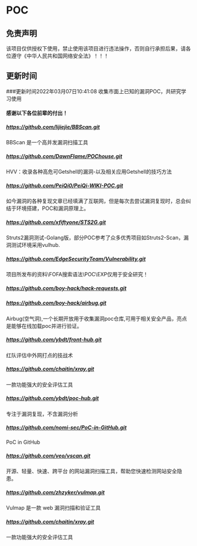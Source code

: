 # POC
## 免责声明

该项目仅供授权下使用，禁止使用该项目进行违法操作，否则自行承担后果，请各位遵守《中华人民共和国网络安全法》！！！

## 更新时间

###更新时间2022年03月07日10:41:08
收集市面上已知的漏洞POC，共研究学习使用



#### 感谢以下各位前辈的付出！

##### https://github.com/lijiejie/BBScan.git

BBScan 是一个高并发漏洞扫描工具

##### https://github.com/DawnFlame/POChouse.git

HVV：收录各种高危可Getshell的漏洞-以及相关应用Getshell的技巧方法

##### https://github.com/PeiQi0/PeiQi-WIKI-POC.git

如今漏洞的各种复现文章已经填满了互联网，但是每次去尝试漏洞复现时，总会纠结于环境搭建，POC和漏洞原理上。

##### https://github.com/xfiftyone/STS2G.git

Struts2漏洞测试-Golang版，部分POC参考了众多优秀项目如Struts2-Scan，漏洞测试环境采用vulhub.

##### https://github.com/EdgeSecurityTeam/Vulnerability.git

项目所发布的资料\FOFA搜索语法\POC\EXP仅用于安全研究！

##### https://github.com/boy-hack/hack-requests.git

##### https://github.com/boy-hack/airbug.git

Airbug(空气洞),一个长期开放用于收集漏洞poc仓库,可用于相关安全产品，亮点是能够在线加载poc并进行验证。

##### https://github.com/ybdt/front-hub.git

红队评估中外网打点的技战术

##### https://github.com/chaitin/xray.git

一款功能强大的安全评估工具

##### https://github.com/ybdt/poc-hub.git

专注于漏洞复现，不含漏洞分析

##### https://github.com/nomi-sec/PoC-in-GitHub.git

PoC in GitHub

##### https://github.com/veo/vscan.git

开源、轻量、快速、跨平台 的网站漏洞扫描工具，帮助您快速检测网站安全隐患。

##### https://github.com/zhzyker/vulmap.git

Vulmap 是一款 web 漏洞扫描和验证工具

##### https://github.com/chaitin/xray.git

一款功能强大的安全评估工具
